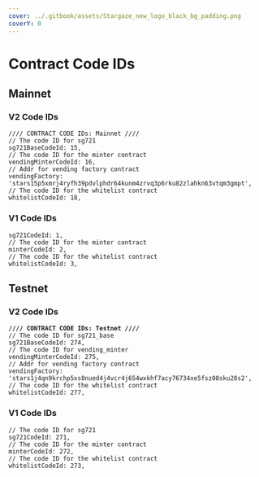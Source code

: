 ```yaml
---
cover: ../.gitbook/assets/Stargaze_new_logo_black_bg_padding.png
coverY: 0
---
```


# Contract Code IDs

## Mainnet

### V2 Code IDs

```
//// CONTRACT CODE IDs: Mainnet ////
// The code ID for sg721
sg721BaseCodeId: 15,
// The code ID for the minter contract
vendingMinterCodeId: 16,
// Addr for vending factory contract
vendingFactory: 'stars15p5xmrj4ryfh39pdvlphdr64kunm4zrvq3p6rku82zlahkn63vtqm3gmpt',
// The code ID for the whitelist contract
whitelistCodeId: 18,
```

### V1 Code IDs

```
sg721CodeId: 1,
// The code ID for the minter contract
minterCodeId: 2,
// The code ID for the whitelist contract
whitelistCodeId: 3,
```

## Testnet

### V2 Code IDs

<pre><code><strong>//// CONTRACT CODE IDs: Testnet ////
</strong>// The code ID for sg721_base
sg721BaseCodeId: 274,
// The code ID for vending_minter
vendingMinterCodeId: 275,
// Addr for vending factory contract
vendingFactory: 'stars1j4qn9krchp5xs8nued4j4vcr4j654wxkhf7acy76734xe5fsz08sku28s2',
// The code ID for the whitelist contract
whitelistCodeId: 277,
</code></pre>

### V1 Code IDs

```
// The code ID for sg721
sg721CodeId: 271,
// The code ID for the minter contract
minterCodeId: 272,
// The code ID for the whitelist contract
whitelistCodeId: 273,
```
